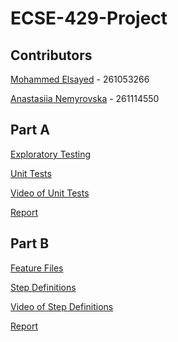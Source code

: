 # ECSE-429-Project

## Contributors
[Mohammed Elsayed](https://github.com/mohdels) - 261053266

[Anastasiia Nemyrovska](https://github.com/ananemyro) - 261114550

## Part A
[Exploratory Testing](https://github.com/mohdels/ECSE-429-Project/tree/master/Exploratory%20Tests)

[Unit Tests](https://github.com/mohdels/ECSE-429-Project/tree/master/src/test/unitTests)

[Video of Unit Tests](https://www.youtube.com/watch?v=1gXNgEQluVY)

[Report](https://github.com/mohdels/ECSE-429-Project/blob/master/Part%20A%20Report.pdf)

## Part B
[Feature Files](https://github.com/mohdels/ECSE-429-Project/tree/master/src/test/resources/features)

[Step Definitions](https://github.com/mohdels/ECSE-429-Project/tree/master/src/test/storyTests)

[Video of Step Definitions](https://youtu.be/07mXChet4q4)

[Report](TBD)
